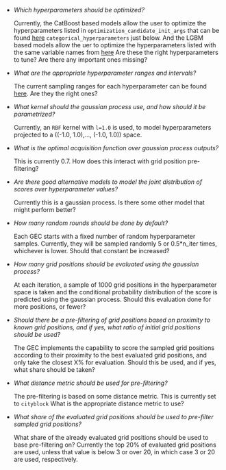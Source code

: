 - *Which hyperparameters should be optimized?*
    
    Currently, the CatBoost based models allow the user to optimize the hyperparameters listed in `optimization_candidate_init_args` that can be found [here](https://github.com/0xideas/100gecs/blob/ffcae80e2bdd410cdd1d00d0382685db22210762/src/gecs/catgec.py#L261) `categorical_hyperparameters` just below.
    And the LGBM based models allow the uer to optimize the hyperparameters listed with the same variable names from [here](https://github.com/0xideas/100gecs/blob/ffcae80e2bdd410cdd1d00d0382685db22210762/src/gecs/lightgec.py#L231)
    Are these the right hyperparameters to tune? Are there any important ones missing?


- *What are the appropriate hyperparameter ranges and intervals?*
    
    The current sampling ranges for each hyperparameter can be found [here](https://github.com/0xideas/100gecs/blob/ffcae80e2bdd410cdd1d00d0382685db22210762/src/gecs/gec_base.py#L108). Are they the right ones?


- *What kernel should the gaussian process use, and how should it be parametrized?*
    
    Currently, an `RBF` kernel with `l=1.0` is used, to model hyperparameters projected to a ((-1.0, 1.0),..., (-1.0, 1.0)) space. 


- *What is the optimal acquisition function over gaussian process outputs?*
    
    This is currently 0.7. How does this interact with grid position pre-filtering?


- *Are there good alternative models to model the joint distribution of scores over hyperparameter values?*
    
    Currently this is a gaussian process. Is there some other model that might perform better?


- *How many random rounds should be done by default?*
    
    Each GEC starts with a fixed number of random hyperparameter samples. Currently, they will be sampled randomly 5 or 0.5*n_iter times, whichever is lower. Should that constant be increased?


- *How many grid positions should be evaluated using the gaussian process?*
    
    At each iteration, a sample of 1000 grid positions in the hyperparameter space is taken and the conditional probability distribution of the score is predicted using the gaussian process. Should this evaluation done for more positions, or fewer?


- *Should there be a pre-filtering of grid positions based on proximity to known grid positions, and if yes, what ratio of initial grid positions should be used?*
    
    The GEC implements the capability to score the sampled grid positions according to their proximity to the best evaluated grid positions, and only take the closest X% for evaluation. Should this be used, and if yes, what share should be taken?


- *What distance metric should be used for pre-filtering?*
    
    The pre-filtering is based on some distance metric. This is currently set to `cityblock` What is the appropriate distance metric to use?


- *What share of the evaluated grid positions should be used to pre-filter sampled grid positions?*
    
    What share of the already evaluated grid positions should be used to base pre-filtering on? Currently the top 20% of evaluated grid positions are used, unless that value is below 3 or over 20, in which case 3 or 20 are used, respectively.